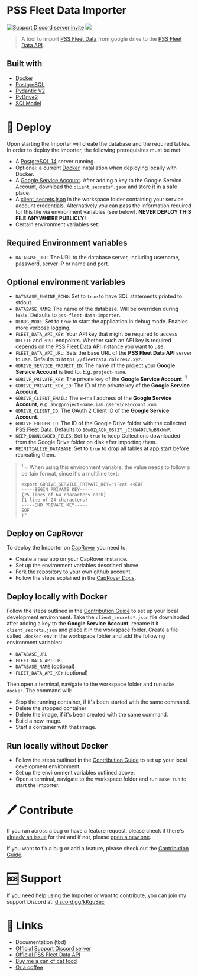 # PSS Fleet Data Importer

<a href="https://discord.gg/kKguSec" target="_blank"><img src="https://discord.com/api/guilds/565819215731228672/embed.png" alt="Support Discord server invite"></a>
<a href="https://codecov.io/gh/Zukunftsmusik/pss-fleet-data-api"><img src="https://codecov.io/gh/Zukunftsmusik/pss-fleet-data-api/graph/badge.svg?token=M7GZSCGK36"/></a>

> A tool to import [PSS Fleet Data](https://github.com/Zukunftsmusik/pss-fleet-data) from google drive to the [PSS Fleet Data API](https://github.com/Zukunftsmusik/pss-fleet-data-api).

## Built with

- [Docker](https://www.docker.com/)
- [PostgreSQL](https://www.postgresql.org/)
- [Pydantic V2](https://docs.pydantic.dev/latest/)
- [PyDrive2](https://docs.iterative.ai/PyDrive2/)
- [SQLModel](https://sqlmodel.tiangolo.com/)

# 🚀 Deploy
Upon starting the Importer will create the database and the required tables.
In order to deploy the Importer, the following prerequisites must be met:

- A [PostgreSQL 14](https://www.postgresql.org/) server running.
- Optional: a current [Docker](https://www.docker.com/) installation when deploying locally with Docker.
- A [Google Service Account](https://support.google.com/a/answer/7378726?hl=en). After adding a key to the Google Service Account, download the `client_secrets*.json` and store it in a safe place.
- A [client_secrets.json](https://docs.iterative.ai/PyDrive2/quickstart/#authentication) in the workspace folder containing your service account credentials. Alternatively you can pass the information required for this file via environment variables (see below). **NEVER DEPLOY THIS FILE ANYWHERE PUBLICLY!**
- Certain environment variables set:

## Required Environment variables
- `DATABASE_URL`: The URL to the database server, including username, password, server IP or name and port.

## Optional environment variables
- `DATABASE_ENGINE_ECHO`: Set to `true` to have SQL statements printed to stdout.
- `DATABASE_NAME`: The name of the database. Will be overriden during tests. Defaults to `pss-fleet-data-importer`.
- `DEBUG_MODE`: Set to `true` to start the application in debug mode. Enables more verbose logging.
- `FLEET_DATA_API_KEY`: Your API key that might be required to access `DELETE` and `POST` endpoints. Whether such an API key is required depends on the [PSS Fleet Data API](https://github.com/Zukunftsmusik/pss-fleet-data-api) instance you want to use.
- `FLEET_DATA_API_URL`: Sets the base URL of the **PSS Fleet Data API** server to use. Defaults to `https://fleetdata.dolores2.xyz`.
- `GDRIVE_SERVICE_PROJECT_ID`: The name of the project your **Google Service Account** is tied to. E.g. `project-name`.
- `GDRIVE_PRIVATE_KEY`: The private key of the **Google Service Account**. <sup>1</sup>
- `GDRIVE_PRIVATE_KEY_ID`: The ID of the private key of the **Google Service Account**.
- `GDRIVE_CLIENT_EMAIL`: The e-mail address of the **Google Service Account**, e.g. `abc@project-name.iam.gserviceaccount.com`.
- `GDRIVE_CLIENT_ID`: The OAuth 2 Client ID of the **Google Service Account**.
- `GDRIVE_FOLDER_ID`: The ID of the Google Drive folder with the collected [PSS Fleet Data](https://github.com/Zukunftsmusik/pss-fleet-data). Defaults to `10wOZgAQk_0St2Y_jC3UW497LVpBNxWmP`.
- `KEEP_DOWNLOADED_FILES`: Set tp `true` to keep Collections downloaded from the Google Drive folder on disk after importing them.
- `REINITIALIZE_DATABASE`: Set to `true` to drop all tables at app start before recreating them.

> <sup>1</sup> = When using this environment variable, the value needs to follow a certain format, since it's a multiline text:
> ```
> export GDRIVE_SERVICE_PRIVATE_KEY="$(cat <<EOF
> -----BEGIN PRIVATE KEY-----
> {25 lines of 64 characters each}
> {1 line of 24 characters}
> -----END PRIVATE KEY-----
> EOF
> )"
> ```

## Deploy on CapRover
To deploy the Importer on [CapRover](https://caprover.com/) you need to:
- Create a new app on your CapRover instance.
- Set up the environment variables described above.
- [Fork the repository](https://github.com/Zukunftsmusik/pss-fleet-data-importer/fork) to your own github account.
- Follow the steps explained in the [CapRover Docs](https://caprover.com/docs/ci-cd-integration/deploy-from-github.html).

## Deploy locally with Docker
Follow the steps outlined in the [Contribution Guide](CONTRIBUTING.md) to set up your local development environment. Take the `client_secrets*.json` file downlaoded after adding a key to the **Google Service Account**, rename it it `client_secrets.json` and place it in the workspace folder. Create a file called `.docker-env` in the workspace folder and add the following environment variables:
- `DATABASE_URL`
- `FLEET_DATA_API_URL`
- `DATABASE_NAME` (optional)
- `FLEET_DATA_API_KEY` (optional)

Then open a terminal, navigate to the workspace folder and run `make docker`. The command will:
- Stop the running container, if it's been started with the same command.
- Delete the stopped container
- Delete the image, if it's been created with the same command.
- Build a new image.
- Start a container with that image.

## Run locally without Docker
- Follow the steps outlined in the [Contribution Guide](CONTRIBUTING.md) to set up your local development environment.
- Set up the environment variables outlined above.
- Open a terminal, navigate to the workspace folder and run `make run` to start the Importer.

# 🖊️ Contribute
If you ran across a bug or have a feature request, please check if there's [already an issue](https://github.com/Zukunftsmusik/pss-fleet-data-importer/issues) for that and if not, please [open a new one](https://github.com/Zukunftsmusik/pss-fleet-data-importer/issues/new).

If you want to fix a bug or add a feature, please check out the [Contribution Guide](CONTRIBUTING.md).

# 🆘 Support
If you need help using the Importer or want to contribute, you can join my support Discord at: [discord.gg/kKguSec](https://https://discord.gg/kKguSec)

# 🔗 Links
- Documentation (tbd)
- [Official Support Discord server](https://https://discord.gg/kKguSec)
- [Official PSS Fleet Data API](https://fleetdata.dolores2.xyz)
- [Buy me a can of cat food](https://buymeacoffee.com/the_worst_pss)
- [Or a coffee](https://ko-fi.com/theworstpss)
